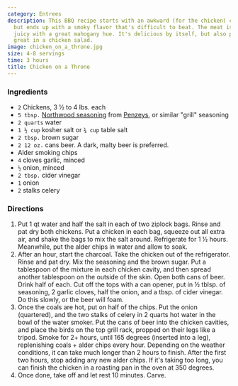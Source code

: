 ```yaml
---
category: Entrees
description: This BBQ recipe starts with an awkward (for the chicken) cooking technique,
  but ends up with a smoky flavor that's difficult to beat. The meat is moist and
  juicy with a great mahogany hue. It's delicious by itself, but also particularly
  great in a chicken salad.
image: chicken_on_a_throne.jpg
size: 4-8 servings
time: 3 hours
title: Chicken on a Throne
---
```

### Ingredients

* `2` Chickens, 3 ½ to 4 lbs. each
* `5 tbsp.` [Northwood seasoning](http://www.penzeys.com/cgi-bin/penzeys/p-penzeysnorthwoods.html) from [Penzeys](http://www.penzeys.com), or similar "grill" seasoning
* `2 quarts` water
* `1 ½ cup` kosher salt or `¾ cup` table salt
* `2 tbsp.` brown sugar
* `2 12 oz.` cans beer. A dark, malty beer is preferred.
* Alder smoking chips
* `4` cloves garlic, minced
* `½` onion, minced
* `2 tbsp.` cider vinegar
* `1` onion
* `2` stalks celery

### Directions

1. Put 1 qt water and half the salt in each of two ziplock bags. Rinse and pat dry both chickens. Put a chicken in each bag, squeeze out all extra air, and shake the bags to mix the salt around. Refrigerate for 1 ½ hours. Meanwhile, put the alder chips in water and allow to soak.
2. After an hour, start the charcoal. Take the chicken out of the refrigerator. Rinse and pat dry. Mix the seasoning and the brown sugar. Put a tablespoon of the mixture in each chicken cavity, and then spread another tablespoon on the outside of the skin. Open both cans of beer. Drink half of each. Cut off the tops with a can opener, put in ½ tblsp. of seasoning, 2 garlic cloves, half the onion, and a tbsp. of cider vinegar. Do this slowly, or the beer will foam.
3. Once the coals are hot, put on half of the chips. Put the onion (quartered), and the two stalks of celery in 2 quarts hot water in the bowl of the water smoker. Put the cans of beer into the chicken cavities, and place the birds on the top grill rack, propped on their legs like a tripod. Smoke for 2+ hours, until 165 degrees (inserted into a leg), replenishing coals + alder chips every hour. Depending on the weather conditions, it can take much longer than 2 hours to finish. After the first two hours, stop adding any new alder chips. If it's taking too long, you can finish the chicken in a roasting pan in the oven at 350 degrees.
4. Once done, take off and let rest 10 minutes. Carve.